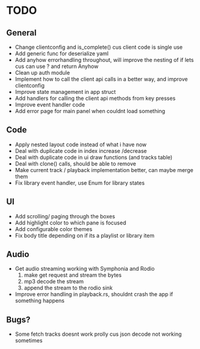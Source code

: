 # TODO

## General
- Change clientconfig and is_complete() cus client code is single use
- Add generic func for deserialize yaml
- Add anyhow errorhandling throughout, will improve the nesting of if lets cus can use ? and return Anyhow
- Clean up auth module
- Implement how to call the client api calls in a better way, and improve clientconfig
- Improve state management in app struct
- Add handlers for calling the client api methods from key presses
- Improve event handler code
- Add error page for main panel when couldnt load something


## Code
- Apply nested layout code instead of what i have now
- Deal with duplicate code in index increase /decrease
- Deal with duplicate code in ui draw functions (and tracks table)
- Deal with clone() calls, should be able to remove
- Make current track / playback implementation better, can maybe merge them
- Fix library event handler, use Enum for library states


## UI
- Add scrolling/ paging through the boxes
- Add highlight color to which pane is focused
- Add configurable color themes
- Fix body title depending on if its a playlist or library item

## Audio
- Get audio streaming working with Symphonia and Rodio
    1. make get request and stream the bytes
    2. mp3 decode the stream
    3. append the stream to the rodio sink
- Improve error handling in playback.rs, shouldnt crash the app if something happens

## Bugs?
- Some fetch tracks doesnt work prolly cus json decode not working sometimes
